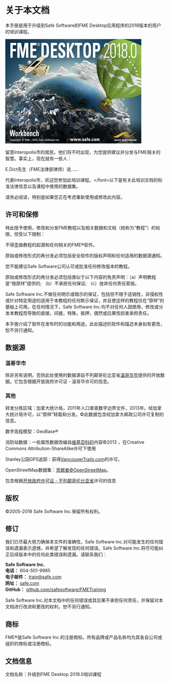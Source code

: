 # 关于本文档


本手册是用于升级到Safe Software的FME Desktop应用程序的2018版本的用户的培训课程。

[![](../.gitbook/assets/img0.0.fmeaboutscreen.png)](https://github.com/safesoftware/FMETraining/blob/Desktop-Basic-2018/DesktopBasic0Introduction/Images/Img0.0.FMEAboutScreen.png)

留意Interopolis市的居民，他们将不时出现，为您提供建议并分发与FME相关的智慧。事实上，现在就有一些人：

 E.Dict先生（FME法律部律师）说......

代表Interopolis市，欢迎您参加此培训课程。&lt;/font&gt;以下是有关此培训文档的标准法律信息以及课程中使用的数据集。  
  
请务必阅读，特别是如果您正在考虑重新使用或修改此内容。

## 许可和保修

特此授予使用，修改和分发FME教程以及相关数据和文档（统称为“教程”）的权限，但受以下限制：

不得歪曲教程的起源和任何相关的FME®软件。

原始或修改形式的再分发必须包括安全软件的版权声明和任何适用的数据源通知。

您不能建议Safe Software公司认可或批准任何修改版本的教程。

原始或修改形式的再分发必须包括类似于以下内容的免责声明：（a）声明教程是“按原样”提供的; （b）不承担任何保证; （c）放弃任何责任索赔。

Safe Software Inc.不做任何明示或暗示的保证，包括但不限于适销性，非侵权性或针对特定用途的适用于本教程的任何默示保证，并且使这样的教程仅在“原样”的基础上可用。在任何情况下，Safe Software Inc.均不对任何人因使用，修改或分发本教程而导致的直接，间接，特殊，抵押，偶然或后果性损害承担责任。

本手册介绍了软件在发布时的功能和用途。此处描述的软件和描述本身如有更改，恕不另行通知。

## 数据源

### 温哥华市

除非另有说明，否则此处使用的数据源自不列颠哥伦比亚省[温哥华市](http://data.vancouver.ca/)提供的开放数据。它包含根据开放政府许可证 - 温哥华许可的信息。

### 其他

转发分拣区域：加拿大统计局，2011年人口普查数字边界文件，2013年。经加拿大统计局许可，以“原样”转载和分发。©此数据包含经加拿大邮政公司许可复制的信息。

数字高程模型：GeoBase®

消防站数据：一些属性数据改编自[维基百科的](https://en.wikipedia.org/wiki/Vancouver_Fire_and_Rescue_Services)内容©2013 ，在Creative Commons Attribution-ShareAlike许可下使用

Stanley公园GPS追踪：获得[VancouverTrails.com](http://www.vancouvertrails.com/trails/stanley-park/)的许可。

OpenStreetMap数据集：[贡献者©OpenStreetMap](https://www.openstreetmap.org/copyright)。

包含根据[开放政府许可证 - 不列颠哥伦比亚省](https://www2.gov.bc.ca/gov/content/data/open-data/open-government-license-bc)许可的信息

## 版权

©2005-2018 Safe Software Inc.保留所有权利。

## 修订

我们已尽最大努力确保本文件的准确性。Safe Software Inc.对可能发生的任何错误和遗漏表示遗憾，并希望了解发现的任何错误。Safe Software Inc.将尽可能纠正后续版本中的任何此类错误和遗漏。请联系我们：

**Safe Software Inc.**  
 **电话：** 604-501-9985  
 **电子邮件：** [train@safe.com](mailto:train@safe.com)  
 **网址：** [safe.com](http://www.safe.com/)  
 **GitHub：** [github.com/safesoftware/FMETraining](https://github.com/safesoftware/FMETraining)  


Safe Software Inc.对本文档中的任何错误或其后果不承担任何责任，并保留对本文档进行改进和更改的权利，恕不另行通知。

## 商标

FME®是Safe Software Inc.的注册商标。所有品牌或产品名称均为其各自公司或组织的商标或注册商标。

## 文档信息

文档名称：升级到FME Desktop 2018.0培训课程


